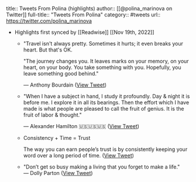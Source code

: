 title:: Tweets From Polina (highlights)
author:: [[@polina_marinova on Twitter]]
full-title:: "Tweets From Polina"
category:: #tweets
url:: https://twitter.com/polina_marinova

- Highlights first synced by [[Readwise]] [[Nov 19th, 2022]]
	- "Travel isn't always pretty. Sometimes it hurts; it even breaks your heart. But that's OK. 
	  
	  "The journey changes you. It leaves marks on your memory, on your heart, on your body. You take something with you. Hopefully, you leave something good behind."
	  
	  — Anthony Bourdain ([View Tweet](https://twitter.com/polina_marinova/status/1408494368357601281))
	- "When I have a subject in hand, I study it profoundly. Day & night it is before me. I explore it in all its bearings. Then the effort which I have made is what people are pleased to call the fruit of genius. It is the fruit of labor & thought."
	  
	  — Alexander Hamilton 🇺🇸🇺🇸🇺🇸 ([View Tweet](https://twitter.com/polina_marinova/status/1411867253834977280))
	- Consistency + Time = Trust
	  
	  The way you can earn people’s trust is by consistently keeping your word over a long period of time. ([View Tweet](https://twitter.com/polina_marinova/status/1425926101398958089))
	- "Don’t get so busy making a living that you forget to make a life." — Dolly Parton ([View Tweet](https://twitter.com/polina_marinova/status/1426003832807600134))